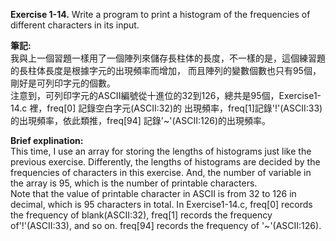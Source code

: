 **Exercise 1-14.** Write a program to print a histogram of the frequencies of different
characters in its input.

**筆記:**\
我與上一個習題一樣用了一個陣列來儲存長柱体的長度，不一樣的是，這個練習題的長柱体長度是根據字元的出現頻率而增加，
而且陣列的變數個數也只有95個，剛好是可列印字元的個數。\
注意到，可列印字元的ASCII編號從十進位的32到126，總共是95個，Exercise1-14.c 裡，freq[0] 記錄空白字元(ASCII:32)的
出現頻率，freq[1]記錄'!'(ASCII:33)的出現頻率，依此類推，freq[94] 記錄'~'(ASCII:126)的出現頻率。

**Brief explination:**\
This time, I use an array for storing the lengths of histograms just like the previous exercise.
Differently, the lengths of histograms are decided by the frequencies of characters in this exercise.
And, the number of variable in the array is 95, which is the number of printable characters.\
Note that the value of printable character in ASCII is from 32 to 126 in decimal, which is 95
characters in total. In Exercise1-14.c, freq[0] records the frequency of blank(ASCII:32), freq[1]
records the frequency of'!'(ASCII:33), and so on. freq[94] records the frequency of '~'(ASCII:126).

